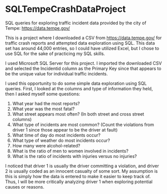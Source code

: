 # SQLTempeCrashDataProject
SQL queries for exploring traffic incident data provided by the city of Tempe: https://data.tempe.gov/ <br>

This is a project where I downloaded a CSV from https://data.tempe.gov/ for traffic crash reports and attempted data exploration using SQL. This data set has around 44,000 entries, so I could have utilized Excel, but I chose to use SQL for the sake of practicing my SQL skills.<br>

I used Microsoft SQL Server for this project. I imported the downloaded CSV and selected the Incidentid column as the Primary Key since that appears to be the unique value for individual traffic incidents.<br>

I used this opportunity to do some simple data exploration using SQL queries. First, I looked at the columns and type of information they held, then I asked myself some questions:<br>
1.	What year had the most reports?<br>
2.	What year was the most fatal?<br>
3.	What street appears most often? (In both street and cross street columns)<br>
4.	What type of incidents are most common? (Count the violations from driver 1 since those appear to be the driver at fault)<br>
5.	What time of day do most incidents occur?<br>
6.	What type of weather do most incidents occur?<br>
7.	How many were alcohol-related?<br>
8.	What is the ratio of men to women involved in incidents?<br>
9.	What is the ratio of incidents with injuries versus no injuries?<br>

I noticed that driver 1 is usually the driver committing a violation, and driver 2 is usually coded as an innocent casualty of some sort. My assumption is this is simply how the data is entered to make it easier to keep track of. Thus, I will be more critically analyzing driver 1 when exploring potential causes or reasons.
